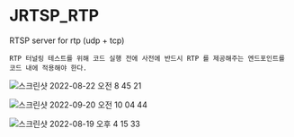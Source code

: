 # JRTSP_RTP
RTSP server for rtp (udp + tcp)
~~~
RTP 터널링 테스트를 위해 코드 실행 전에 사전에 반드시 RTP 를 제공해주는 엔드포인트를 코드 내에 적용해야 한다.
~~~
  
![스크린샷 2022-08-22 오전 8 45 21](https://user-images.githubusercontent.com/37236920/185815972-4e8e357f-26be-4dc9-bf2e-4e0b885ef93d.png)
  
![스크린샷 2022-09-20 오전 10 04 44](https://user-images.githubusercontent.com/37236920/191145074-e44137f0-65df-4df2-b9d3-72b011c01ee8.png)
  
![스크린샷 2022-08-19 오후 4 15 33](https://user-images.githubusercontent.com/37236920/185564631-15f15ef7-3065-48b4-bf2f-ca76d804c79c.png)
  
